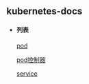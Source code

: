 ## kubernetes-docs

+ #### 列表

    [pod](https://github.com/ylzyqt/kubernetes-integration/blob/master/train/yaml/pod/pod.md)
    
    [pod控制器](https://github.com/ylzyqt/kubernetes-integration/blob/master/train/yaml/pod_controller/pod_controller.md)          
         
    [service](https://github.com/ylzyqt/kubernetes-integration/blob/master/train/yaml/service/service.md)              
                